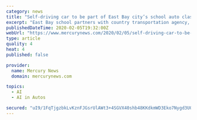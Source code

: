 ```yaml
---
category: news
title: "Self-driving car to be part of East Bay city’s school auto classes"
excerpt: "East Bay school partners with country transportation agency, autonomous car maker to re-envision auto training program."
publishedDateTime: 2020-02-05T19:32:00Z
webUrl: "https://www.mercurynews.com/2020/02/05/self-driving-car-to-be-part-of-east-bay-citys-school-auto-classes/"
type: article
quality: 4
heat: 4
published: false

provider:
  name: Mercury News
  domain: mercurynews.com

topics:
  - AI
  - AI in Autos

secured: "uI9/1FqTjgzbkLvKznFJGsrUlAWt3+4SGVX40shb48KKdkmWD3Eko7Nygd3U0pkxkBrY+4ozUGubSUViZyvNWSCLY376XO3w9YsoN5io/RZ7UTSMjQpThjtGzIIPCgoDdf7mAavG1gusa/xCG6HXUMp1rDNB6jkFNPgZYc0T6/ekli1AvTZ01aWTo2st+jcxf1mODkwZQB2Qqw3MmIUl/45Nr9aeauRCwJur7l1qBSkap5KW7ss95w/xYmdmAdziyds18+CpQtABJIZgghjBknkvLq3ipHSHzm6VHAmw7ae1NX1wl7SxlUGH2R4LPLxf62zNk6eoPXOMo6PwcRZUWeTt+jwUb39Eh2TPYWovAJ/QwmSbaBO3B553aI3aXfxHid7RfUQNRKn9bNDTVbGsUzWlWNPbr8DIyVZ22t6sv/ovIUrjrOgiEmPwrgbehlMJX6Ij82lVERfOkdbd1llt2+/FajlztUsKZVfgLZS3/hc=;WhxNMVMIRNfWuKRK1MTk/g=="
---
```


